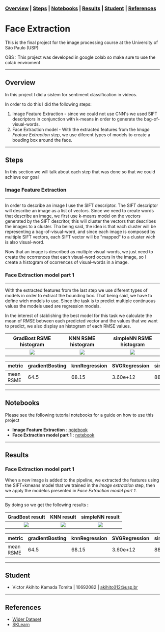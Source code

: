 ### [Overview](#overview)  | [Steps](#steps) | [Notebooks](#notebooks) | [Results](#results) | [Student](#student) | [References](#references) 

# Face Extraction

This is the final project for the image processing course at the University of São Paulo (USP)

OBS : This project was developed in google colab so make sure to use the colab enviroment

---
## Overview

In this project I did a sistem for sentiment classification in vídeos.

In order to do this I did the following steps:
 1. Image Feature Extraction - since we could not use CNN's we used SIFT descriptors in conjunction with k-means in order to generate the bag-of-visual-words.
 2. Face Extraction model - With the extracted features from the _Image Feature Extraction_ step, we use diferent types of models to create a bouding box around the face.

---
## Steps

In this section we will talk about each step that was done so that we could achieve our goal 

### **Image Feature Extraction**

<hr style="width:100%, height:1px">

In order to describe an image I use the SIFT descriptor. The SIFT descriptor will describe an image as a list of vectors. Since we need to create words that describe an image, we first use k-means model on the vectors generated by the SIFT descritor, this will cluster the vectors that describes the images to a cluster. Tha being said, the idea is that each cluster will be representing a bag-of-visual-word, and since each image is composed by multiple SIFT vectors, each SIFT vector will be "mapped" to a cluster wich is also visual-word. 

Now that an image is described as multiple visual-words, we just need to create the ocorrences that each visual-word occurs in the image, so I create a histogram of ocorrences of visual-words in a image. 

### **Face Extraction model part 1**

<hr style="width:100%, height:1px">

With the extracted features from the last step we use diferent types of models in order to extract the bounding box. That being said, we have to define wich models to use. Since the task is to predict multiple continuous values the models used are regression models.

In the interest of stablishing the best model for this task we calculate the mean of RMSE between each predicted vector and the values that we want to predict, we also display an histogram of each RMSE values.

GradBost RSME histogram       |KNN RSME histogram         |simpleNN RSME histogram
:-------------------------:|:-------------------------:|:-------------------------:
![](https://raw.githubusercontent.com/Vakihito/Face-extraction/main/images/Face%20Extraction%20model%20part%201/gradientBosting.png) |  ![](https://raw.githubusercontent.com/Vakihito/Face-extraction/main/images/Face%20Extraction%20model%20part%201/KNNr.png)  |  ![](https://raw.githubusercontent.com/Vakihito/Face-extraction/main/images/Face%20Extraction%20model%20part%201/simpleNN.png)


| metric        | gradientBosting  | knnRegression | SVGRegression  | simpleNN |
| ------------- | -------------    | ------------- | -------------  | ------------- |
| mean RSME |64.5           | 68.15            | 3.60e+12      | 88.7 |

---
## Notebooks
Please see the following tutorial notebooks for a guide on how to use this project
 - **Image Feature Extraction** : [notebook](https://colab.research.google.com/drive/1J5B1rTAGaAfFelf8P9d4lXzjjH1j_WBr#scrollTo=rLKUJZz0eCGp)
 - **Face Extraction model part 1** : [notebook](https://colab.research.google.com/drive/14EdCEEEd_vQPIMs6hrZXmW4ZPI250XAt#scrollTo=GivtF11O1irD)

---
## Results
### Face Extraction model part 1

When a new image is added to the pipeline, we extracted the features using the SIFT+kmeans model that we trained in the *Image extraction* step, then we apply the modelos presented in *Face Extraction model part 1*. 
****
By doing so we get the following results : 

GradBost result       |KNN result         |simpleNN result
:-------------------------:|:-------------------------:|:-------------------------:
![](https://raw.githubusercontent.com/Vakihito/Face-extraction/main/images/results_face_extraction_p1_v1/grad_boost_result.png) |  ![](https://raw.githubusercontent.com/Vakihito/Face-extraction/main/images/results_face_extraction_p1_v1/image_knn_result.png)  |  ![](https://raw.githubusercontent.com/Vakihito/Face-extraction/main/images/results_face_extraction_p1_v1/image_NN_result.png)


| metric        | gradientBosting  | knnRegression | SVGRegression  | simpleNN |
| ------------- | -------------    | ------------- | -------------  | ------------- |
| mean RSME |64.5           | 68.15            | 3.60e+12      | 88.7 |


---
## Student
  - Victor Akihito Kamada Tomita | 10692082 | akihito012@usp.br
---
## References
  - [Wider Dataset](http://shuoyang1213.me/WIDERFACE/)
  - [SKLearn](https://scikit-learn.org/stable/modules/multiclass.html)
